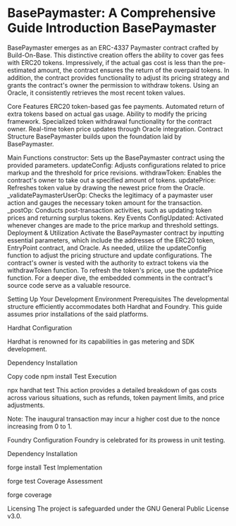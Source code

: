 # BasePaymaster: A Comprehensive Guide Introduction BasePaymaster 

BasePaymaster emerges as an ERC-4337 Paymaster contract crafted by Build-On-Base. This distinctive creation offers the ability to cover gas fees with ERC20 tokens. Impressively, if the actual gas cost is less than the pre-estimated amount, the contract ensures the return of the overpaid tokens. In addition, the contract provides functionality to adjust its pricing strategy and grants the contract's owner the permission to withdraw tokens. Using an Oracle, it consistently retrieves the most recent token values.

Core Features
ERC20 token-based gas fee payments.
Automated return of extra tokens based on actual gas usage.
Ability to modify the pricing framework.
Specialized token withdrawal functionality for the contract owner.
Real-time token price updates through Oracle integration.
Contract Structure
BasePaymaster builds upon the foundation laid by BasePaymaster.

Main Functions
constructor: Sets up the BasePaymaster contract using the provided parameters.
updateConfig: Adjusts configurations related to price markup and the threshold for price revisions.
withdrawToken: Enables the contract's owner to take out a specified amount of tokens.
updatePrice: Refreshes token value by drawing the newest price from the Oracle.
_validatePaymasterUserOp: Checks the legitimacy of a paymaster user action and gauges the necessary token amount for the transaction.
_postOp: Conducts post-transaction activities, such as updating token prices and returning surplus tokens.
Key Events
ConfigUpdated: Activated whenever changes are made to the price markup and threshold settings.
Deployment & Utilization
Activate the BasePaymaster contract by inputting essential parameters, which include the addresses of the ERC20 token, EntryPoint contract, and Oracle.
As needed, utilize the updateConfig function to adjust the pricing structure and update configurations.
The contract's owner is vested with the authority to extract tokens via the withdrawToken function.
To refresh the token's price, use the updatePrice function.
For a deeper dive, the embedded comments in the contract's source code serve as a valuable resource.

Setting Up Your Development Environment
Prerequisites
The developmental structure efficiently accommodates both Hardhat and Foundry. This guide assumes prior installations of the said platforms.

Hardhat Configuration

Hardhat is renowned for its capabilities in gas metering and SDK development.

Dependency Installation


Copy code
npm install
Test Execution

npx hardhat test
This action provides a detailed breakdown of gas costs across various situations, such as refunds, token payment limits, and price adjustments.

Note: The inaugural transaction may incur a higher cost due to the nonce increasing from 0 to 1.

Foundry Configuration
Foundry is celebrated for its prowess in unit testing.

Dependency Installation

forge install
Test Implementation

forge test
Coverage Assessment

forge coverage

Licensing
The project is safeguarded under the GNU General Public License v3.0.

